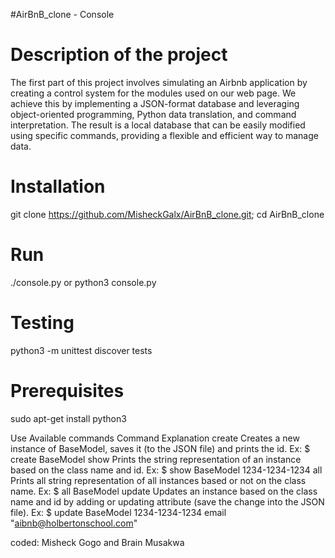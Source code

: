 #AirBnB_clone - Console


# Description of the project
The first part of this project involves simulating an Airbnb application by creating a control system for the modules used on our web page. We achieve this by implementing a JSON-format database and leveraging object-oriented programming, Python data translation, and command interpretation. The result is a local database that can be easily modified using specific commands, providing a flexible and efficient way to manage data.

# Installation
git clone https://github.com/MisheckGalx/AirBnB_clone.git; cd AirBnB_clone

# Run
./console.py or python3 console.py

# Testing
python3 -m unittest discover tests

# Prerequisites
sudo apt-get install python3

Use Available commands Command Explanation create Creates a new instance of BaseModel, saves it (to the JSON file) and prints the id. Ex: $ create BaseModel show Prints the string representation of an instance based on the class name and id. Ex: $ show BaseModel 1234-1234-1234 all Prints all string representation of all instances based or not on the class name. Ex: $ all BaseModel update Updates an instance based on the class name and id by adding or updating attribute (save the change into the JSON file). Ex: $ update BaseModel 1234-1234-1234 email "aibnb@holbertonschool.com"

coded: Misheck Gogo and Brain Musakwa
